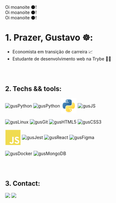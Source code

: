 Oi moanoite 🌑!
</br>
Oi moanoite 🌑!
</br>
Oi moanoite 🌑!

##

# 1. Prazer, Gustavo ☸️:
* Economista em transição de carreira 📈
* Estudante de desenvolvimento web na Trybe 👨‍💻

##

</br>

## 2. Techs && tools:

<div style="display: inline_block">
  <img src="https://cdn.jsdelivr.net/gh/devicons/devicon/icons/mysql/mysql-original-wordmark.svg" align="center" alt="gusPython" height="50" width="50"/>
  <img src="https://cdn.jsdelivr.net/gh/devicons/devicon/icons/trello/trello-plain-wordmark.svg" align="center" alt="gusPython" height="50" width="50"/>
  <img src="https://raw.githubusercontent.com/devicons/devicon/master/icons/python/python-original.svg" align="center" alt="gusPython" height="50" width="50"/>
  <img src="https://cdn.jsdelivr.net/gh/devicons/devicon/icons/postgresql/postgresql-original-wordmark.svg" align="center" alt="gusJS" height="50"       width="50"/>     
  </br>
  </br>
  <img src="https://cdn.jsdelivr.net/gh/devicons/devicon/icons/linux/linux-original.svg" align="center" alt="gusLinux" height="50" width="50"/>
  <img src="https://cdn.jsdelivr.net/gh/devicons/devicon/icons/git/git-plain-wordmark.svg" align="center" alt="gusGit" height="50" width="50"/>
  <img src="https://cdn.jsdelivr.net/gh/devicons/devicon/icons/html5/html5-plain-wordmark.svg" align="center" alt="gusHTML5" height="50" width="50"/>
  <img src="https://cdn.jsdelivr.net/gh/devicons/devicon/icons/css3/css3-plain-wordmark.svg" align="center" alt="gusCSS3" height="50" width="50"/>
  </br>
  </br>
  <img src="https://raw.githubusercontent.com/devicons/devicon/master/icons/javascript/javascript-plain.svg" align="center" alt="gusJS" height="50"       width="50"/>
  <img src="https://cdn.jsdelivr.net/gh/devicons/devicon/icons/jest/jest-plain.svg" align="center" alt="gusJest" height="50" width="50"/>
  <img src="https://cdn.jsdelivr.net/gh/devicons/devicon/icons/react/react-original-wordmark.svg" align="center" alt="gusReact" height="50" width="50"/>
  <img src="https://cdn.jsdelivr.net/gh/devicons/devicon/icons/figma/figma-original.svg" align="center" alt="gusFigma" height="50" width="50"/>
  </br>
  </br>
  <img src="https://cdn.jsdelivr.net/gh/devicons/devicon/icons/docker/docker-original.svg"  align="center" alt="gusDocker" height="50" width="50"/>
  <img src="https://cdn.jsdelivr.net/gh/devicons/devicon/icons/mongodb/mongodb-original-wordmark.svg" align="center" alt="gusMongoDB" height="50" width="50" />
  </div>
  
  ##
  </br>
  
  ## 3. Contact:
  <a href = "mailto:gfarossin@gmail.com"><img src="https://img.shields.io/badge/-Gmail-%23333?style=for-the-badge&logo=gmail&logoColor=red" target="_blank"></a>
  <a href="https://www.linkedin.com/in/gustavo-rossin" target="_blank"><img src="https://img.shields.io/badge/-LinkedIn-%230077B5?style=for-the-badge&logo=linkedin&logoColor=white" target="_blank"></a> 

